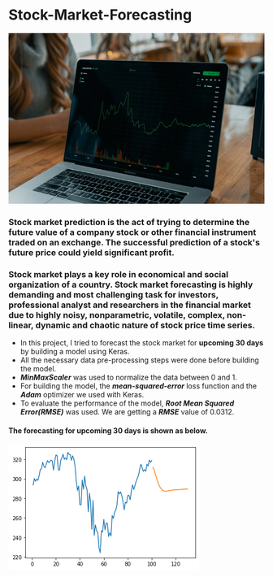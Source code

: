 # Stock-Market-Forecasting

![](stock.jpg)

<h3> Stock market prediction is the act of trying to determine the future value of a company stock or other financial instrument traded on an exchange. The successful prediction of a stock's future price could yield significant profit. </h3> 
<h3> Stock market plays a key role in economical and social organization of a country. Stock market forecasting is highly demanding and most challenging task for investors, professional analyst and researchers in the financial market due to highly noisy, nonparametric, volatile, complex, non-linear, dynamic and chaotic nature of stock price time series. </h3>

* In this project, I tried to forecast the stock market for **upcoming 30 days** by building a model using Keras.
* All the necessary data pre-processing steps were done before building the model.
* **_MinMaxScaler_** was used to normalize the data between 0 and 1.
* For building the model, the **_mean-squared-error_** loss function and the **_Adam_** optimizer we used with Keras.
* To evaluate the performance of the model, **_Root Mean Squared Error(RMSE)_** was used. We are getting a **_RMSE_** value of 0.0312.

 <h4> The forecasting for upcoming 30 days is shown as below. </h4>
 
![](stock_prices.png)

